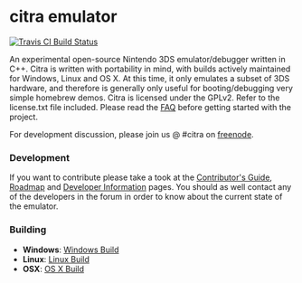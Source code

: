 citra emulator
==============
[![Travis CI Build Status](https://travis-ci.org/citra-emu/citra.svg)](https://travis-ci.org/citra-emu/citra)

An experimental open-source Nintendo 3DS emulator/debugger written in C++. Citra is written with portability in mind, with builds actively maintained for Windows, Linux and OS X. At this time, it only emulates a subset of 3DS hardware, and therefore is generally only useful for booting/debugging very simple homebrew demos. Citra is licensed under the GPLv2. Refer to the license.txt file included. Please read the [FAQ](https://github.com/citra-emu/citra/wiki/FAQ) before getting started with the project.

For development discussion, please join us @ #citra on [freenode](http://webchat.freenode.net/).

### Development

If you want to contribute please take a took at the [Contributor's Guide](CONTRIBUTING.md), [Roadmap](https://github.com/citra-emu/citra/wiki/Roadmap) and [Developer Information](https://github.com/citra-emu/citra/wiki/Developer-Information) pages. You should as well contact any of the developers in the forum in order to know about the current state of the emulator.

### Building

* __Windows__: [Windows Build](https://github.com/citra-emu/citra/wiki/Windows-Build)
* __Linux__: [Linux Build](https://github.com/citra-emu/citra/wiki/Linux-Build)
* __OSX__: [OS X Build](https://github.com/citra-emu/citra/wiki/OS-X-Build)
